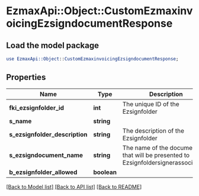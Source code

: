 # EzmaxApi::Object::CustomEzmaxinvoicingEzsigndocumentResponse

## Load the model package
```perl
use EzmaxApi::Object::CustomEzmaxinvoicingEzsigndocumentResponse;
```

## Properties
Name | Type | Description | Notes
------------ | ------------- | ------------- | -------------
**fki_ezsignfolder_id** | **int** | The unique ID of the Ezsignfolder | 
**s_name** | **string** |  | 
**s_ezsignfolder_description** | **string** | The description of the Ezsignfolder | 
**s_ezsigndocument_name** | **string** | The name of the document that will be presented to Ezsignfoldersignerassociations | 
**b_ezsignfolder_allowed** | **boolean** |  | 

[[Back to Model list]](../README.md#documentation-for-models) [[Back to API list]](../README.md#documentation-for-api-endpoints) [[Back to README]](../README.md)


